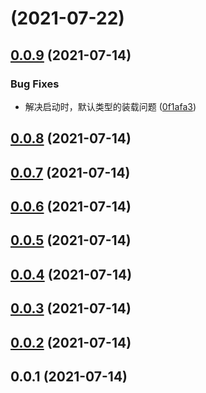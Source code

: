 # [](https://github.com/limaofeng/asany-server/compare/v0.0.9...v) (2021-07-22)



## [0.0.9](https://github.com/limaofeng/asany-server/compare/v0.0.8...v0.0.9) (2021-07-14)


### Bug Fixes

* 解决启动时，默认类型的装载问题 ([0f1afa3](https://github.com/limaofeng/asany-server/commit/0f1afa330fd3d43e91ae2a01d4bc9844e3caeaf5))



## [0.0.8](https://github.com/limaofeng/asany-server/compare/v0.0.7...v0.0.8) (2021-07-14)



## [0.0.7](https://github.com/limaofeng/asany-server/compare/v0.0.6...v0.0.7) (2021-07-14)



## [0.0.6](https://github.com/limaofeng/asany-server/compare/v0.0.5...v0.0.6) (2021-07-14)



## [0.0.5](https://github.com/limaofeng/asany-server/compare/v0.0.4...v0.0.5) (2021-07-14)



## [0.0.4](https://github.com/limaofeng/asany-server/compare/v0.0.3...v0.0.4) (2021-07-14)



## [0.0.3](https://github.com/limaofeng/asany-server/compare/v0.0.2...v0.0.3) (2021-07-14)



## [0.0.2](https://github.com/limaofeng/asany-server/compare/v0.0.1...v0.0.2) (2021-07-14)



## 0.0.1 (2021-07-14)




